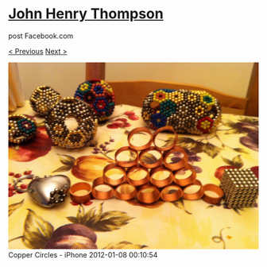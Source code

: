 # [John Henry Thompson](../README.md)
post Facebook.com

[< Previous](2012-01-08-3.md) [Next >](2012-01-01-1.md)

[![](../media/2012-01-08/Copper-Circles-iPhone-3.jpg)](../README.md)
Copper Circles - iPhone
2012-01-08 00:10:54